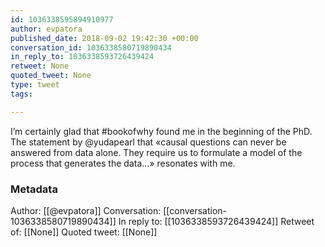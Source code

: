 ```yaml
---
id: 1036338595894910977
author: evpatora
published_date: 2018-09-02 19:42:30 +00:00
conversation_id: 1036338580719890434
in_reply_to: 1036338593726439424
retweet: None
quoted_tweet: None
type: tweet
tags:

---
```


I’m certainly glad that #bookofwhy found me in the beginning of the PhD. The statement by @yudapearl that «causal questions can never be answered from data alone. They require us to formulate a model of the process that generates the data...» resonates with me.

### Metadata

Author: [[@evpatora]]
Conversation: [[conversation-1036338580719890434]]
In reply to: [[1036338593726439424]]
Retweet of: [[None]]
Quoted tweet: [[None]]
